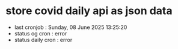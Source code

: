 # store covid daily api as json data

- last cronjob : Sunday, 08 June 2025 13:25:20
- status og cron : error
- status daily cron : error
      
      